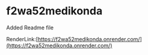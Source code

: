# f2wa52medikonda

Added Readme file

RenderLink:[https://f2wa52medikonda.onrender.com/](https://f2wa52medikonda.onrender.com/)
